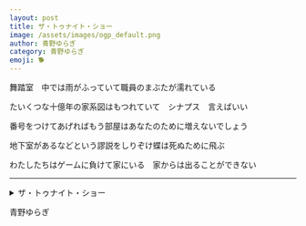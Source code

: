 ```yaml
---
layout: post
title: ザ・トゥナイト・ショー
image: /assets/images/ogp_default.png
author: 青野ゆらぎ
category: 青野ゆらぎ
emoji: 🐕
---
```


<div class="tanka-area"><div class="tanka">
<p>舞踏室　中では雨がふっていて職員のまぶたが濡れている</p>
<p>たいくつな十億年の家系図はもつれていて　シナプス　言えばいい</p>
<p>番号をつけてあげればもう部屋はあなたのために増えないでしょう</p>
<p>地下室があるなどという謬説をしりぞけ蝶は死ぬために飛ぶ</p>
<p>わたしたちはゲームに負けて家にいる　家からは出ることができない</p></div></div>

---

<details><summary>ザ・トゥナイト・ショー</summary>
舞踏室　中では雨がふっていて職員のまぶたが濡れている<br />
たいくつな十億年の家系図はもつれていて　シナプス　言えばいい<br />
番号をつけてあげればもう部屋はあなたのために増えないでしょう<br />
地下室があるなどという謬説をしりぞけ蝶は死ぬために飛ぶ<br />
わたしたちはゲームに負けて家にいる　家からは出ることができない<br />
<br />
</details>

青野ゆらぎ
